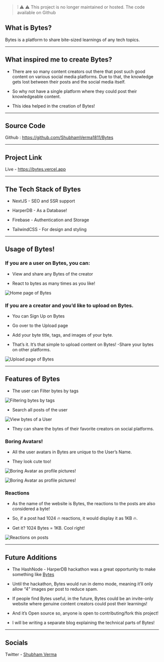 
> ❕ ⚠️ ⚠️ This project is no longer maintained or hosted. The code available on Github

## What is Bytes?

Bytes is a platform to share bite-sized learnings of any tech topics.

---

## What inspired me to create Bytes?

- There are so many content creators out there that post such good content on various social media platforms. Due to that, the knowledge gets lost between their posts and the social media itself.

- So why not have a single platform where they could post their knowledgeable content.

- This idea helped in the creation of Bytes!

---

## Source Code

Github : https://github.com/ShubhamVerma1811/Bytes

---

## Project Link

Live - https://bytes.vercel.app

---

## The Tech Stack of Bytes

- NextJS - SEO and SSR support

- HarperDB - As a Database!

- Firebase - Authentication and Storage

- TailwindCSS - For design and styling

---

## Usage of Bytes!

### If you are a user on Bytes, you can:

- View and share any Bytes of the creator

- React to bytes as many times as you like!

![Home page of Bytes](https://cdn.hashnode.com/res/hashnode/image/upload/v1624674230343/JHdNZb1_w.png)

### If you are a creator and you’d like to upload on Bytes.

- You can Sign Up on Bytes

- Go over to the Upload page

- Add your byte title, tags, and images of your byte.

- That’s it. It’s that simple to upload content on Bytes! -Share your bytes on other platforms.

![Upload page of Bytes](https://cdn.hashnode.com/res/hashnode/image/upload/v1624078754965/vxd15ENDr.png)

---

## Features of Bytes

- The user can Filter bytes by tags

![Filtering bytes by tags](https://cdn.hashnode.com/res/hashnode/image/upload/v1624069631253/NEMX5u2Gd.png)

- Search all posts of the user

![View bytes of a User](https://cdn.hashnode.com/res/hashnode/image/upload/v1624248972957/2srolofnX.png)

- They can share the bytes of their favorite creators on social platforms.

### Boring Avatars!

- All the user avatars in Bytes are unique to the User’s Name.

- They look cute too!

![Boring Avatar as profile pictures!](https://cdn.hashnode.com/res/hashnode/image/upload/v1624069565615/087D5xUge.png)

![Boring Avatar as profile pictures!](https://cdn.hashnode.com/res/hashnode/image/upload/v1624069582039/vSyl2mOYb.png)

### Reactions

- As the name of the website is Bytes, the reactions to the posts are also considered a byte!

- So, if a post had 1024 🔥 reactions, it would display it as 1KB 🔥.

- Get it? 1024 Bytes = 1KB. Cool right!

![Reactions on posts](https://cdn.hashnode.com/res/hashnode/image/upload/v1624069484067/Z26ZOvl9r.png)

---

## Future Additions

- The HashNode - HarperDB hackathon was a great opportunity to make something like [Bytes](https://bytes.vercel.app/)

- Until the hackathon, Bytes would run in demo mode, meaning it’ll only allow “4” images per post to reduce spam.

- If people find Bytes useful, in the future, Bytes could be an invite-only website where genuine content creators could post their learnings!

- And it’s Open source so, anyone is open to contributing/fork this project!

- I will be writing a separate blog explaining the technical parts of Bytes!

---

## Socials

Twitter - [Shubham Verma](https://twitter.com/verma__shubham)
